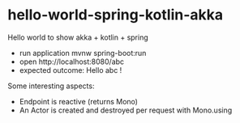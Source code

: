# hello-world-spring-kotlin-akka
Hello world to show akka + kotlin + spring

* run application mvnw spring-boot:run
* open http://localhost:8080/abc
* expected outcome: Hello abc !

Some interesting aspects:
* Endpoint is reactive (returns Mono)
* An Actor is created and destroyed per request with Mono.using
  
